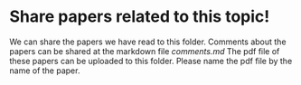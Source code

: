# Share papers related to this topic!

We can share the papers we have read to this folder. Comments about the papers can be shared at the markdown file *comments.md* The pdf file of these papers can be uploaded to this folder. Please name the pdf file by the name of the paper. 
